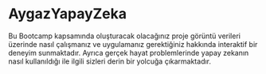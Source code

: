 # AygazYapayZeka
Bu Bootcamp kapsamında oluşturacak olacağınız proje görüntü verileri üzerinde nasıl çalışmanız ve uygulamanız gerektiğiniz hakkında interaktif bir deneyim sunmaktadır. Ayrıca gerçek hayat problemlerinde yapay zekanın nasıl kullanıldığı ile ilgili sizleri derin bir yolcuğa çıkarmaktadır.

